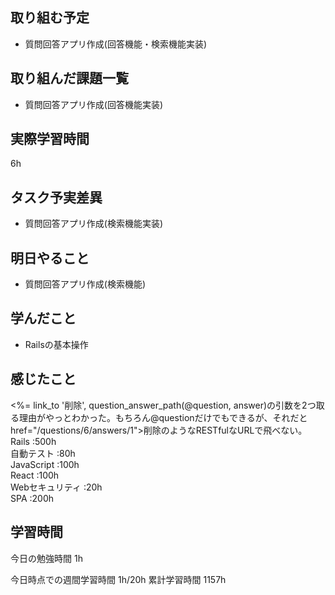 ## 取り組む予定
- 質問回答アプリ作成(回答機能・検索機能実装)

## 取り組んだ課題一覧
- 質問回答アプリ作成(回答機能実装)


## 実際学習時間
6h

## タスク予実差異
- 質問回答アプリ作成(検索機能実装)

## 明日やること
- 質問回答アプリ作成(検索機能)

## 学んだこと
- Railsの基本操作


## 感じたこと
<%= link_to '削除', question_answer_path(@question, answer)の引数を2つ取る理由がやっとわかった。もちろん@questionだけでもできるが、それだとhref="/questions/6/answers/1">削除のようなRESTfulなURLで飛べない。<br>
Rails :500h<br>
自動テスト :80h<br>
JavaScript :100h<br>
React :100h<br>
Webセキュリティ :20h<br>
SPA :200h


## 学習時間
今日の勉強時間 1h

今日時点での週間学習時間 1h/20h
累計学習時間 1157h